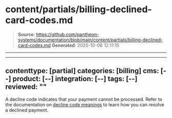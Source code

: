 # content/partials/billing-declined-card-codes.md

> **Source**: https://github.com/pantheon-systems/documentation/blob/main/content/partials/billing-declined-card-codes.md
> **Generated**: 2025-10-06 12:11:15

---

---
contenttype: [partial]
categories: [billing]
cms: [--]
product: [--]
integration: [--]
tags: [--]
reviewed: ""
---

A decline code indicates that your payment cannot be processed. Refer to the documentation on [decline code meanings](https://stripe.com/docs/declines/codes) to learn how you can resolve a declined payment.
